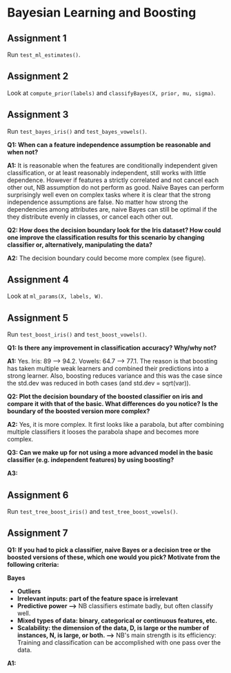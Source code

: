 # Bayesian Learning and Boosting

## Assignment 1
Run `test_ml_estimates()`.

## Assignment 2
Look at `compute_prior(labels)` and `classifyBayes(X, prior, mu, sigma)`.

## Assignment 3
Run `test_bayes_iris()` and `test_bayes_vowels()`.

**Q1: When can a feature independence assumption be reasonable and when not?**

**A1:** It is reasonable when the features are conditionally independent given classification, or at least reasonably independent, still works with little dependence. However if features a strictly correlated and not cancel each other out, NB assumption do not perform as good. Naïve Bayes can perform surprisingly well even on complex tasks where it is clear that the strong independence assumptions are false. No matter how strong the dependencies among attributes are, naive Bayes can still be optimal if the they distribute evenly in classes, or cancel each other out.

**Q2: How does the decision boundary look for the Iris dataset? How could one improve the classification results for this scenario by changing classifier or, alternatively, manipulating the data?**

**A2:** The decision boundary could become more complex (see figure). 

## Assignment 4
Look at `ml_params(X, labels, W)`.

## Assignment 5
Run `test_boost_iris()` and `test_boost_vowels()`.

**Q1: Is there any improvement in classification accuracy? Why/why not?**

**A1:** Yes. Iris: 89 --> 94.2. Vowels: 64.7 --> 77.1. The reason is that boosting has taken multiple weak learners and combined their predictions into a strong learner. Also, boosting reduces variance and this was the case since the std.dev was reduced in both cases (and std.dev = sqrt(var)).

**Q2: Plot the decision boundary of the boosted classifier on iris and compare it with that of the basic. What differences do you notice? Is the boundary of the boosted version more complex?**

**A2:** Yes, it is more complex. It first looks like a parabola, but after combining multiple classifiers it looses the parabola shape and becomes more complex.

**Q3: Can we make up for not using a more advanced model in the basic classifier (e.g. independent features) by using boosting?**

**A3:**


## Assignment 6
Run `test_tree_boost_iris()` and `test_tree_boost_vowels()`.

## Assignment 7
**Q1: If you had to pick a classifier, naive Bayes or a decision tree or the boosted versions of these, which one would you pick? Motivate from the following criteria:**

**Bayes**
* **Outliers**
* **Irrelevant inputs: part of the feature space is irrelevant**
* **Predictive power -->** NB classifiers estimate badly, but often classify well.
* **Mixed types of data: binary, categorical or continuous features, etc.**
* **Scalability: the dimension of the data, D, is large or the number of instances, N, is large, or both. -->** NB's main strength is its efficiency: Training and classification can be accomplished with one pass over the data. 

**A1:**


